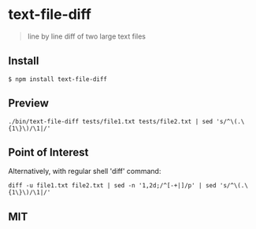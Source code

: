 # text-file-diff
> line by line diff of two large text files

## Install

```
$ npm install text-file-diff
```

## Preview
```
./bin/text-file-diff tests/file1.txt tests/file2.txt | sed 's/^\(.\{1\}\)/\1|/'
```

## Point of Interest

Alternatively, with regular shell 'diff' command:
```
diff -u file1.txt file2.txt | sed -n '1,2d;/^[-+|]/p' | sed 's/^\(.\{1\}\)/\1|/'
```

## MIT
